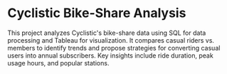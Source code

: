 # Cyclistic Bike-Share Analysis

This project analyzes Cyclistic's bike-share data using SQL for data processing and Tableau for visualization. 
It compares casual riders vs. members to identify trends and propose strategies for converting casual users into annual subscribers. 
Key insights include ride duration, peak usage hours, and popular stations.  
